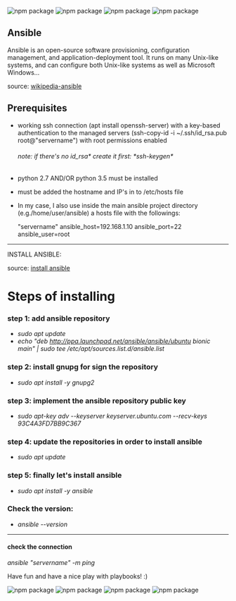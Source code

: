 ![npm package](https://img.shields.io/badge/ubuntu-16.04.6-purple.svg)
![npm package](https://img.shields.io/badge/ansible-2.9.23-black.svg)
![npm package](https://img.shields.io/badge/python-2.7.12-blue.svg)
![npm package](https://img.shields.io/badge/openssh-7.2p2-yellow.svg)


Ansible
------------------------------------------------------------------------
Ansible is an open-source software provisioning, configuration management, and application-deployment tool. It runs on many
Unix-like systems, and can configure both Unix-like systems as well as Microsoft Windows...

source: [wikipedia-ansible](https://en.wikipedia.org/wiki/Ansible_(software))

<h2>Prerequisites</h2>

  - working ssh connection (apt install openssh-server)
    with a key-based authentication to the managed servers (ssh-copy-id -i ~/.ssh/id_rsa.pub root@"servername")
    with root permissions enabled 
    <h6>note: if there's no id_rsa* create it first: *ssh-keygen*</h6>
    
  - python 2.7 AND/OR python 3.5 must be installed

  - must be added the hostname and IP's in to /etc/hosts file

  - In my case, I also use inside the main ansible project directory (e.g./home/user/ansible) a hosts file with
    the followings:
    
    "servername" ansible_host=192.168.1.10 ansible_port=22 ansible_user=root

------------------------------------------------------------------------
INSTALL ANSIBLE:

source: [install ansible](https://computingforgeeks.com/how-to-install-ansible-awx-on-debian-buster/)

<h1>Steps of installing</h1>

<h3>step 1: add ansible repository</h3>

- *sudo apt update*
- *echo "deb http://ppa.launchpad.net/ansible/ansible/ubuntu bionic main" | sudo tee /etc/apt/sources.list.d/ansible.list*

<h3>step 2: install gnupg for sign the repository</h3>

- *sudo apt install -y gnupg2*

<h3>step 3: implement the ansible repository public key</h3>

- *sudo apt-key adv --keyserver keyserver.ubuntu.com --recv-keys 93C4A3FD7BB9C367*

<h3>step 4: update the repositories in order to install ansible</h3>

- *sudo apt update*

<h3>step 5: finally let's install ansible</h3>

- *sudo apt install -y ansible*

<h3>Check the version:</h3>

- *ansible --version*

------------------------------------------------------------------------
<h4>check the connection</h4>

*ansible "servername" -m ping*

Have fun and have a nice play with playbooks! :)

![npm package](https://img.shields.io/badge/ubuntu-16.04.6-purple.svg)
![npm package](https://img.shields.io/badge/ansible-2.9.23-black.svg)
![npm package](https://img.shields.io/badge/python-2.7.12-blue.svg)
![npm package](https://img.shields.io/badge/openssh-7.2p2-yellow.svg)
